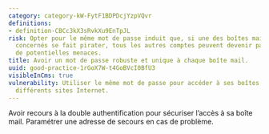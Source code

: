```yaml
---
category: category-kW-FytF1BDPDcjYzpVQvr
definitions:
- definition-CBCc3kX3sRvkXu9EnTpJL
risk: Opter pour le même mot de passe induit que, si une des boîtes mail ou des sites
  concernés se fait pirater, tous les autres comptes peuvent devenir par répercussion
  de potentielles menaces.
title: Avoir un mot de passe robuste et unique à chaque boîte mail.
uuid: good-practice-1rGoX7W-t4GoBVcI0BfU3
visibleInCms: true
vulnerability: Utiliser le même mot de passe pour accéder à ses boîtes mail et aux
  différents sites Internet.
---
```


Avoir recours à la double authentification pour sécuriser l’accès à sa boîte mail.
Paramétrer une adresse de secours en cas de problème.